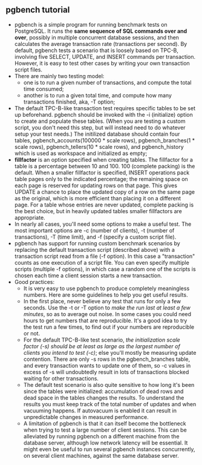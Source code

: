 ## pgbench tutorial
* pgbench is a simple program for running benchmark tests on PostgreSQL. It runs the **same sequence of SQL commands over and over**, possibly in multiple concurrent database sessions, and then calculates the average transaction rate (transactions per second). By default, pgbench tests a scenario that is loosely based on TPC-B, involving five SELECT, UPDATE, and INSERT commands per transaction. However, it is easy to test other cases by writing your own transaction script files.
* There are mainly two testing model:
	* one is to run a given number of transactions, and compute the total time consumed;
	* another is to run a given total time, and compute how many transactions finished, aka, -T option;
* The default TPC-B-like transaction test requires specific tables to be set up beforehand. pgbench should be invoked with the -i (initialize) option to create and populate these tables. (When you are testing a custom script, you don't need this step, but will instead need to do whatever setup your test needs.) The initilized database should contain four tables, pgbench_accounts(100000 * scale rows), pgbench_branches(1 * scale rows), pgbench_tellers(10 * scale rows), and pgbench_history which is used as workspace and initialized as empty;
* **fillfactor** is an option specified when creating tables. The fillfactor for a table is a percentage between 10 and 100. 100 (complete packing) is the default. When a smaller fillfactor is specified, INSERT operations pack table pages only to the indicated percentage; the remaining space on each page is reserved for updating rows on that page. This gives UPDATE a chance to place the updated copy of a row on the same page as the original, which is more efficient than placing it on a different page. For a table whose entries are never updated, complete packing is the best choice, but in heavily updated tables smaller fillfactors are appropriate.
* In nearly all cases, you'll need some options to make a useful test. The most important options are -c (number of clients), -t (number of transactions), -T (time limit), and -f (specify a custom script file). 
* pgbench has support for running custom benchmark scenarios by replacing the default transaction script (described above) with a transaction script read from a file (-f option). In this case a "transaction" counts as one execution of a script file. You can even specify multiple scripts (multiple -f options), in which case a random one of the scripts is chosen each time a client session starts a new transaction.
* Good practices:
	* It is very easy to use pgbench to produce completely meaningless numbers. Here are some guidelines to help you get useful results.
	* In the first place, never believe any test that runs for only a few seconds. Use the -t or -T option to *make the run last at least a few minutes*, so as to average out noise. In some cases you could need hours to get numbers that are reproducible. It's a good idea to try the test run a few times, to find out if your numbers are reproducible or not.
	* For the default TPC-B-like test scenario, *the initialization scale factor (-s) should be at least as large as the largest number of clients you intend to test (-c)*; else you'll mostly be measuring update contention. There are only -s rows in the pgbench_branches table, and every transaction wants to update one of them, so -c values in excess of -s will undoubtedly result in lots of transactions blocked waiting for other transactions.
	* The default test scenario is also quite sensitive to how long it's been since the tables were initialized: accumulation of dead rows and dead space in the tables changes the results. To understand the results you must keep track of the total number of updates and when vacuuming happens. If autovacuum is enabled it can result in unpredictable changes in measured performance.
	* A limitation of pgbench is that it can itself become the bottleneck when trying to test a large number of client sessions. This can be alleviated by running pgbench on a different machine from the database server, although low network latency will be essential. It might even be useful to run several pgbench instances concurrently, on several client machines, against the same database server.